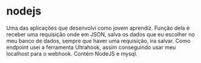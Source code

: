 # nodejs
Uma das  aplicações que desenvolvi como jovem aprendiz.
Função dela é receber uma requisição onde em JSON, salva os dados que eu escolher no meu banco de dados, sempre que haver uma requisição, ira salvar.
Como endpoint usei a ferramenta Ultrahook, assim conseguindo usar meu localhost para o webhook.
Contém NodeJS e mysql.

